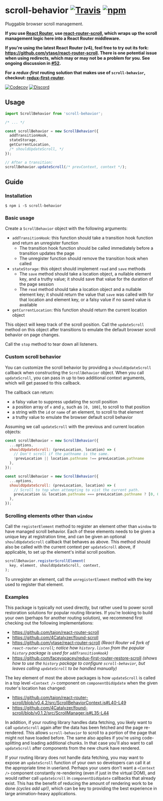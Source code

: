 # scroll-behavior [![Travis][build-badge]][build] [![npm][npm-badge]][npm]

Pluggable browser scroll management.

**If you use [React Router](https://github.com/reactjs/react-router), use [react-router-scroll](https://github.com/taion/react-router-scroll), which wraps up the scroll management logic here into a React Router middleware.** 

**If you're using the latest React Router (v4), feel free to try out its fork: https://github.com/ytase/react-router-scroll. There is one potential issue when using redirects, which may or may not be a problem for you. See ongoing discussion in [#52](https://github.com/taion/react-router-scroll/issues/52).**

**For a** ***redux-first*** **routing solution that makes use of `scroll-behavior`, checkout: [redux-first-router](https://github.com/faceyspacey/redux-first-router).**

[![Codecov][codecov-badge]][codecov]
[![Discord][discord-badge]][discord]

## Usage

```js
import ScrollBehavior from 'scroll-behavior';

/* ... */

const scrollBehavior = new ScrollBehavior({
  addTransitionHook,
  stateStorage,
  getCurrentLocation,
  /* shouldUpdateScroll, */
});

// After a transition:
scrollBehavior.updateScroll(/* prevContext, context */);
```

## Guide

### Installation

```
$ npm i -S scroll-behavior
```

### Basic usage

Create a `ScrollBehavior` object with the following arguments:
- `addTransitionHook`: this function should take a transition hook function and return an unregister function
  - The transition hook function should be called immediately before a transition updates the page
  - The unregister function should remove the transition hook when called
- `stateStorage`: this object should implement `read` and `save` methods
  - The `save` method should take a location object, a nullable element key, and a truthy value; it should save that value for the duration of the page session
  - The `read` method should take a location object and a nullable element key; it should return the value that `save` was called with for that location and element key, or a falsy value if no saved value is available
- `getCurrentLocation`: this function should return the current location object

This object will keep track of the scroll position. Call the `updateScroll` method on this object after transitions to emulate the default browser scroll behavior on page changes.

Call the `stop` method to tear down all listeners.

### Custom scroll behavior

You can customize the scroll behavior by providing a `shouldUpdateScroll` callback when constructing the `ScrollBehavior` object. When you call `updateScroll`, you can pass in up to two additional context arguments, which will get passed to this callback.

The callback can return:

- a falsy value to suppress updating the scroll position
- a position array of `x` and `y`, such as `[0, 100]`, to scroll to that position
- a string with the `id` or `name` of an element, to scroll to that element
- a truthy value to emulate the browser default scroll behavior

Assuming we call `updateScroll` with the previous and current location objects:

```js
const scrollBehavior = new ScrollBehavior({
  ...options,
  shouldUpdateScroll: (prevLocation, location) => (
    // Don't scroll if the pathname is the same.
    !prevLocation || location.pathname !== prevLocation.pathname
  ),
});
```

```js
const scrollBehavior = new ScrollBehavior({
  ...options,
  shouldUpdateScroll: (prevLocation, location) => (
    // Scroll to top when attempting to vist the current path.
    prevLocation && location.pathname === prevLocation.pathname ? [0, 0] : true
  ),
});
```

### Scrolling elements other than `window`

Call the `registerElement` method to register an element other than `window` to have managed scroll behavior. Each of these elements needs to be given a unique key at registration time, and can be given an optional `shouldUpdateScroll` callback that behaves as above. This method should also be called with the current context per `updateScroll` above, if applicable, to set up the element's initial scroll position.

```js
scrollBehavior.registerScrollElement(
  key, element, shouldUpdateScroll, context,
);
```

To unregister an element, call the `unregisterElement` method with the key used to register that element.


### Examples
This package is typically not used directly, but rather used to power scroll restoration solutions for popular routing libraries. If you're looking to build your own (perhaps for another routing solution), we recommend first checking out the following implementations:

- https://github.com/taion/react-router-scroll
- https://github.com/4Catalyzer/found-scroll
- https://github.com/ytase/react-router-scroll *(React Router v4 fork of `react-router-scroll`; notice how `history.listen` from the popular `history` package is used for `addTransitionHook`)*
- https://github.com/faceyspacey/redux-first-router-restore-scroll *(shows how to use the  `history` package to configure `scroll-behavior`, but leaves calling `updateScroll` to be handled manually)*

The key element of most the above packages is how `updateScroll` is called in a top level `<Context />` component on `componentDidUpdate` when the given router's location has changed:

- https://github.com/taion/react-router-scroll/blob/v0.4.2/src/ScrollBehaviorContext.js#L40-L49
- https://github.com/4Catalyzer/found-scroll/blob/v0.1.2/src/ScrollManager.js#L35-L44

In addition, if your routing library handles data fetching, you likely want to call `updateScroll` again after the data has been fetched and the page re-rendered. This allows `scroll-behavior` to scroll to a portion of the page that might not have loaded before. The same also applies if you're using code-splitting and loading additional chunks. In that case you'll also want to call `updateScroll` after components from the new chunk have rendered.

If your routing library does not handle data fetching, you may want to expose an `updateScroll` function of your own so developers can call it at the appropriate time in userland. Perhaps your users don't want a `<Context />` component constantly re-rendering (even if just in the virtual DOM), and would rather call `updateScroll` in `componentDidUpdate` callbacks that already exist. This has the benefit of reducing the amount of rendering work to be done *(cycles add up!)*, which can be key to providing the best experience in large animation-heavy applications.


[build-badge]: https://img.shields.io/travis/taion/scroll-behavior/master.svg
[build]: https://travis-ci.org/taion/scroll-behavior

[npm-badge]: https://img.shields.io/npm/v/scroll-behavior.svg
[npm]: https://www.npmjs.org/package/scroll-behavior

[codecov-badge]: https://img.shields.io/codecov/c/github/taion/scroll-behavior/master.svg
[codecov]: https://codecov.io/gh/taion/scroll-behavior

[discord-badge]: https://img.shields.io/badge/Discord-join%20chat%20%E2%86%92-738bd7.svg
[discord]: https://discord.gg/0ZcbPKXt5bYaNQ46
